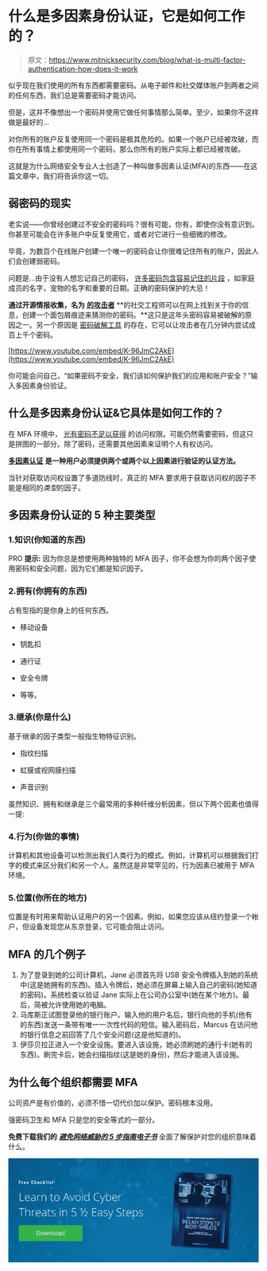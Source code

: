 # 什么是多因素身份认证，它是如何工作的？

> 原文：<https://www.mitnicksecurity.com/blog/what-is-multi-factor-authentication-how-does-it-work>

似乎现在我们使用的所有东西都需要密码。从电子邮件和社交媒体账户到两者之间的任何东西，我们总是需要密码才能访问。

但是，这并不像想出一个密码并使用它做任何事情那么简单。至少，如果你不这样做是最好的...

对你所有的账户反复使用同一个密码是极其危险的。如果一个账户已经被攻破，而你在所有事情上都使用同一个密码，那么你所有的账户实际上都已经被攻破。

这就是为什么网络安全专业人士创造了一种叫做多因素认证(MFA)的东西——在这篇文章中，我们将告诉你这一切。

## 弱密码的现实

老实说——你曾经创建过不安全的密码吗？很有可能，你有，即使你没有意识到。你甚至可能会在许多账户中反复使用它，或者对它进行一些细微的修改。

毕竟，为数百个在线账户创建一个唯一的密码会让你很难记住所有的账户，因此人们会创建弱密码。

问题是...由于没有人想忘记自己的密码， [许多密码包含容易记住的片段](https://www.mitnicksecurity.com/blog/8-password-security-tips-from-kevin-mitnick-for-better-login-protection) ，如家庭成员的名字，宠物的名字和重要的日期。正确的密码保护的大忌！

**通过开源情报收集，名为** [**的攻击者**](https://www.mitnicksecurity.com/blog/how-social-engineers-use-your-digital-footprint-against-you) **的社交工程师可以在网上找到关于你的信息，创建一个面包屑痕迹来猜测你的密码。**这只是这年头密码容易被破解的原因之一。另一个原因是 [密码破解工具](https://www.mitnicksecurity.com/blog/5-common-hacking-techniques-for-2020) 的存在，它可以让攻击者在几分钟内尝试成百上千个密码。

[https://www.youtube.com/embed/K-96JmC2AkE](https://www.youtube.com/embed/K-96JmC2AkE)

你可能会问自己，“如果密码不安全，我们该如何保护我们的应用和账户安全？”输入多因素身份验证。

## 什么是多因素身份认证&它具体是如何工作的？

在 MFA 环境中， [光有密码不足以获得](https://www.mitnicksecurity.com/blog/5-ways-to-secure-your-workforce-when-working-from-hom) 的访问权限。可能仍然需要密码，但这只是拼图的一部分。除了密码，还需要其他因素来证明个人有权访问。

[**多因素认证**](https://www.onelogin.com/learn/what-is-mfa) **是一种用户必须提供两个或两个以上因素进行验证的认证方法。**

当针对获取访问权设置了多道防线时，真正的 MFA 要求用于获取访问权的因子不能是相同的*类型*的因子。

## 多因素身份认证的 5 种主要类型

### 1.知识(你知道的东西)

PRO **提示:** 因为你总是想使用两种独特的 MFA 因子，你不会想为你的两个因子使用密码和安全问题，因为它们都是知识因子。

### 2.拥有(你拥有的东西)

占有型指的是你身上的任何东西。

*   移动设备

*   钥匙扣

*   通行证

*   安全令牌

*   等等。

### 3.继承(你是什么)

基于继承的因子类型一般指生物特征识别。

*   指纹扫描

*   虹膜或视网膜扫描

*   声音识别

虽然知识、拥有和继承是三个最常用的多种纤维分析因素，但以下两个因素也值得一提:

### 4.行为(你做的事情)

计算机和其他设备可以检测出我们人类行为的模式。例如，计算机可以根据我们打字的模式来区分我们和另一个人。虽然这是非常罕见的，行为因素已被用于 MFA 环境。

### 5.位置(你所在的地方)

位置是有时用来帮助认证用户的另一个因素。例如，如果您应该从纽约登录一个帐户，但设备发现您从东京登录，它可能会阻止访问。

## MFA 的几个例子

1.  为了登录到她的公司计算机，Jane 必须首先将 USB 安全令牌插入到她的系统中(这是她拥有的东西)。插入令牌后，她必须在屏幕上输入自己的密码(她知道的密码)。系统检查以验证 Jane 实际上在公司办公室中(她在某个地方)。最后，简被允许使用她的电脑。
2.  马库斯正试图登录他的银行账户。输入他的用户名后，银行向他的手机(他有的东西)发送一条带有唯一一次性代码的短信。输入密码后，Marcus 在访问他的银行信息之前回答了几个安全问题(这是他知道的)。
3.  伊莎贝拉正进入一个安全设施。要进入该设施，她必须刷她的通行卡(她有的东西)。刷完卡后，她会扫描指纹(这是她的身份)，然后才能进入该设施。

## 为什么每个组织都需要 MFA

公司资产是有价值的，必须不惜一切代价加以保护。密码根本没用。

强密码卫生和 MFA 只是您的安全等式的一部分。

**免费下载我们的** [***避免网络威胁的 5 步指南电子书***](https://www.mitnicksecurity.com/lp-easy-steps-to-avoid-cyber-threats) 全面了解保护对您的组织意味着什么。

[![New call-to-action](img/95ee2efaa0b0e1050f47338da41f7869.png)](https://cta-redirect.hubspot.com/cta/redirect/3875471/7f9b1de1-cf7c-4700-8892-cdf9402b32cf)